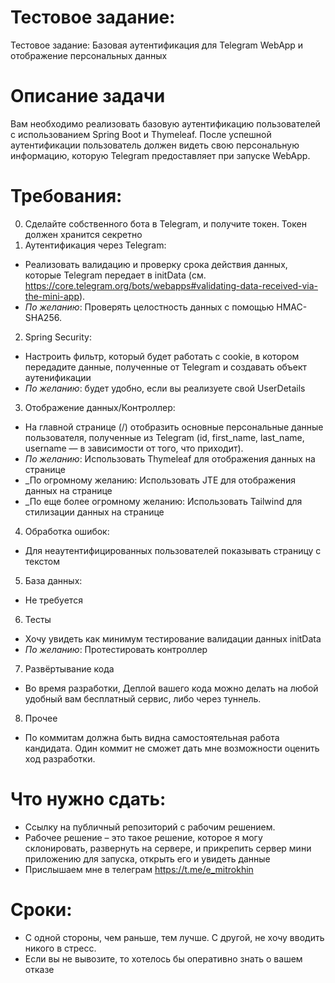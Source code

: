 # Тестовое задание:
Тестовое задание:  Базовая аутентификация для Telegram WebApp и отображение персональных данных

# Описание задачи
Вам необходимо реализовать базовую аутентификацию пользователей с использованием Spring Boot и Thymeleaf. После успешной аутентификации пользователь должен видеть свою персональную информацию, которую Telegram предоставляет при запуске WebApp.

# Требования:
0. Сделайте собственного бота в Telegram, и получите токен. Токен должен хранится секретно
1. Аутентификация через Telegram:
*	Реализовать валидацию и проверку срока действия данных, которые Telegram передает в initData (см. https://core.telegram.org/bots/webapps#validating-data-received-via-the-mini-app).
*	_По желанию_: Проверять целостность данных с помощью HMAC-SHA256.
2. Spring Security:
*	Настроить фильтр, который будет работать с cookie, в котором передадите данные, полученные от Telegram и создавать объект аутенификации
* _По желанию_: будет удобно, если вы реализуете свой UserDetails 
3. Отображение данных/Контроллер:
* На главной странице (/) отобразить основные персональные данные пользователя, полученные из Telegram (id, first_name, last_name, username — в зависимости от того, что приходит).
* _По желанию_: Использовать Thymeleaf для отображения данных на странице
* _По огромному желанию: Использовать JTE для отображения данных на странице 
* _По еще более огромному желанию: Использовать Tailwind для стилизации данных на странице 
4. Обработка ошибок:
* Для неаутентифицированных пользователей показывать страницу с текстом
5. База данных:
* Не требуется
6. Тесты
* Хочу увидеть как минимум тестирование валидации данных initData
* _По желанию_: Протестировать контроллер
7. Развёртывание кода
* Во время разработки, Деплой вашего кода можно делать на любой удобный вам бесплатный сервис, либо через туннель.
8. Прочее
* По коммитам должна быть видна самостоятельная работа кандидата. Один коммит не сможет дать мне возможности оценить ход разработки.

# Что нужно сдать:
* Ссылку на публичный репозиторий с рабочим решением.
* Рабочее решение – это такое решение, которое я могу склонировать, развернуть на сервере, и прикрепить сервер мини приложению для запуска, открыть его и увидеть данные
* Прислышаем мне в телеграм https://t.me/e_mitrokhin

# Сроки:
* С одной стороны, чем раньше, тем лучше. С другой, не хочу вводить никого в стресс.
* Если вы не вывозите, то хотелось бы оперативно знать о вашем отказе
